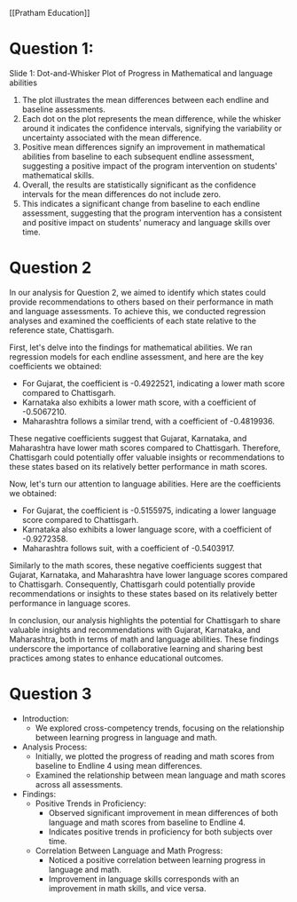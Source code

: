[[Pratham Education]]

# Question 1: 

Slide 1: Dot-and-Whisker Plot of Progress in Mathematical and language abilities
1. The plot illustrates the mean differences between each endline and baseline assessments.
2. Each dot on the plot represents the mean difference, while the whisker around it indicates the confidence intervals, signifying the variability or uncertainty associated with the mean difference.
3. Positive mean differences signify an improvement in mathematical abilities from baseline to each subsequent endline assessment, suggesting a positive impact of the program intervention on students' mathematical skills.
4. Overall, the results are statistically significant as the confidence intervals for the mean differences do not include zero.
5. This indicates a significant change from baseline to each endline assessment, suggesting that the program intervention has a consistent and positive impact on students' numeracy and language skills over time.

# Question 2
In our analysis for Question 2, we aimed to identify which states could provide recommendations to others based on their performance in math and language assessments. To achieve this, we conducted regression analyses and examined the coefficients of each state relative to the reference state, Chattisgarh.

First, let's delve into the findings for mathematical abilities. We ran regression models for each endline assessment, and here are the key coefficients we obtained:

- For Gujarat, the coefficient is -0.4922521, indicating a lower math score compared to Chattisgarh.
- Karnataka also exhibits a lower math score, with a coefficient of -0.5067210.
- Maharashtra follows a similar trend, with a coefficient of -0.4819936.

These negative coefficients suggest that Gujarat, Karnataka, and Maharashtra have lower math scores compared to Chattisgarh. Therefore, Chattisgarh could potentially offer valuable insights or recommendations to these states based on its relatively better performance in math scores.

Now, let's turn our attention to language abilities. Here are the coefficients we obtained:

- For Gujarat, the coefficient is -0.5155975, indicating a lower language score compared to Chattisgarh.
- Karnataka also exhibits a lower language score, with a coefficient of -0.9272358.
- Maharashtra follows suit, with a coefficient of -0.5403917.

Similarly to the math scores, these negative coefficients suggest that Gujarat, Karnataka, and Maharashtra have lower language scores compared to Chattisgarh. Consequently, Chattisgarh could potentially provide recommendations or insights to these states based on its relatively better performance in language scores.

In conclusion, our analysis highlights the potential for Chattisgarh to share valuable insights and recommendations with Gujarat, Karnataka, and Maharashtra, both in terms of math and language abilities. These findings underscore the importance of collaborative learning and sharing best practices among states to enhance educational outcomes.

# Question 3
- Introduction:
    - We explored cross-competency trends, focusing on the relationship between learning progress in language and math.
- Analysis Process:
    - Initially, we plotted the progress of reading and math scores from baseline to Endline 4 using mean differences.
    - Examined the relationship between mean language and math scores across all assessments.
- Findings:
    - Positive Trends in Proficiency:
        - Observed significant improvement in mean differences of both language and math scores from baseline to Endline 4.
        - Indicates positive trends in proficiency for both subjects over time.
    - Correlation Between Language and Math Progress:
        - Noticed a positive correlation between learning progress in language and math.
        - Improvement in language skills corresponds with an improvement in math skills, and vice versa.
